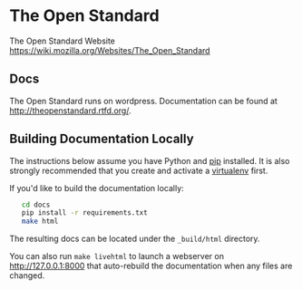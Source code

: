The Open Standard
=================

The Open Standard Website https://wiki.mozilla.org/Websites/The_Open_Standard

Docs
----

The Open Standard runs on wordpress. Documentation can be found at http://theopenstandard.rtfd.org/.


Building Documentation Locally
------------------------------
The instructions below assume you have Python and
[pip](https://pip.pypa.io/) installed. It is also
strongly recommended that you create and activate a
[virtualenv](https://virtualenv.pypa.io/) first.

If you'd like to build the documentation locally:

```sh
   cd docs
   pip install -r requirements.txt
   make html
```

The resulting docs can be located under the ``_build/html`` directory.

You can also run ``make livehtml`` to launch a webserver on
http://127.0.0.1:8000 that auto-rebuild the documentation when any files are
changed.
